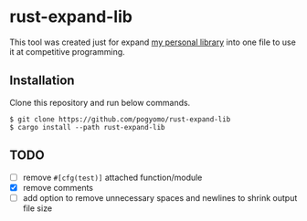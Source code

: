 # rust-expand-lib

This tool was created just for expand [my personal library](https://github.com/pogyomo/competitive-library) into one file to use it at competitive programming.

## Installation

Clone this repository and run below commands.

```
$ git clone https://github.com/pogyomo/rust-expand-lib
$ cargo install --path rust-expand-lib
```

## TODO

- [ ] remove `#[cfg(test)]` attached function/module
- [x] remove comments
- [ ] add option to remove unnecessary spaces and newlines to shrink output file size
